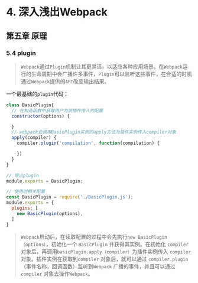 # 4. 深入浅出Webpack
## 第五章 原理
### 5.4 plugin
> `Webpack`通过`Plugin`机制让其更灵活，以适应各种应用场景。在`Webpack`运行的生命周期中会广播许多事件，`Plugin`可以监听这些事件，在合适的时机通过`Webpack`提供的`API`改变输出结果。

一个最基础的`plugin`代码：
```js
class BasicPlugin{
  // 在构造函数中获取用户为该插件传入的配置
  constructor(options) {

  }
  // webpack会调用BasicPlugin实例的apply方法为插件实例传入compiler对象
  apply(compiler) {
    compiler.plugin('compilation', function(compilation) {

    })
  }
}

// 导出plugin
module.exports = BasicPlugin;

// 使用时相关配置
const BasicPlugin = require('./BasicPlugin.js');
module.exports = {
  plugins: [
    new BasicPlugin(options),
  ]
}
```

> `Webpack`启动后，在读取配置的过程中会先执行`new BasicPlugin（options）`，初始化一个 `BasicPlugin` 并获得其实例。在初始化 `compiler` 对象后，再调用`basicPlugin.apply（compiler）`为插件实例传入 `compiler` 对象。插件实例在获取到`compiler` 对象后，就可以通过 `compiler.plugin`（事件名称，回调函数）监听到`Webpack` 广播的事件，并且可以通过`compiler` 对象去操作`Webpack`。